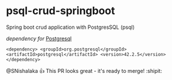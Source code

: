 # psql-crud-springboot
Spring boot crud application with PostgresSQL (psql)

*dependency for* [Postgresql](https://www.postgresql.org/)

`<dependency>
            <groupId>org.postgresql</groupId>       
            <artifactId>postgresql</artifactId>
            <version>42.2.5</version>   
</dependency>`

@SNishalaka :+1: This PR looks great - it's ready to merge! :shipit:
